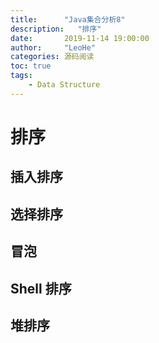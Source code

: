 ```yaml
---
title:      "Java集合分析8"
description:   "排序"
date:       2019-11-14 19:00:00
author:     "LeoHe"
categories: 源码阅读
toc: true
tags:
    - Data Structure
---
```


# 排序

## 插入排序



## 选择排序



## 冒泡

## Shell 排序

## 堆排序





